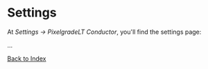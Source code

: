 # Settings

At _Settings &rarr; PixelgradeLT Conductor_, you'll find the settings page:

...

[Back to Index](index.md)
